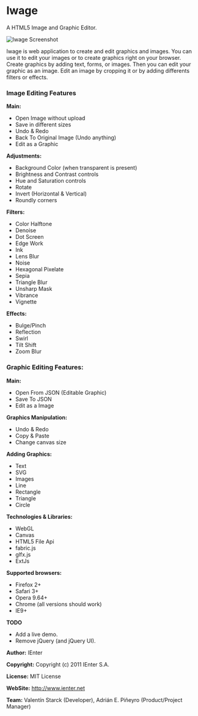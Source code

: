 Iwage
==
A HTML5 Image and Graphic Editor.


![Iwage Screenshot](iwage/raw/master/screenshot.png)


Iwage is web application to create and edit graphics and images. You can use it to edit your images or to create graphics right on your browser. Create graphics by adding text, forms, or images. Then you can edit your graphic as an image. Edit an image by cropping it or by adding differents filters or effects.
      
### Image Editing Features

**Main:**

* Open Image without upload
* Save in different sizes
* Undo & Redo
* Back To Original Image (Undo anything)
* Edit as a Graphic

**Adjustments:**

* Background Color (when transparent is present)
* Brightness and Contrast controls
* Hue and Saturation controls
* Rotate
* Invert (Horizontal & Vertical)
* Roundly corners

**Filters:**

* Color Halftone
* Denoise
* Dot Screen
* Edge Work
* Ink
* Lens Blur
* Noise
* Hexagonal Pixelate
* Sepia
* Triangle Blur
* Unsharp Mask
* Vibrance
* Vignette

**Effects:**

* Bulge/Pinch
* Reflection
* Swirl
* Tilt Shift
* Zoom Blur

### Graphic Editing Features:


**Main:**

* Open From JSON (Editable Graphic)
* Save To JSON
* Edit as a Image

**Graphics Manipulation:**

* Undo & Redo
* Copy & Paste
* Change canvas size

**Adding Graphics:**

* Text
* SVG
* Images
* Line
* Rectangle
* Triangle
* Circle

**Technologies & Libraries:**

* WebGL
* Canvas
* HTML5 File Api
* fabric.js
* glfx.js
* ExtJs

**Supported browsers:**

- Firefox 2+
- Safari 3+
- Opera 9.64+
- Chrome (all versions should work)
- IE9+

**TODO**

* Add a live demo.
* Remove jQuery (and jQuery UI).


**Author:** IEnter

**Copyright:** Copyright (c) 2011 IEnter S.A.

**License:** MIT License

**WebSite:** http://www.ienter.net

**Team:** Valentín Starck (Developer), Adrián E. Piñeyro (Product/Project Manager)
